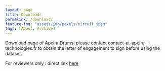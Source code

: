 ```yaml
---
layout: page
title: Downloads
permalink: /download/
feature-img: "assets/img/pexels/circuit.jpeg"
tags: [About, Archive]
---
```


Download page of Apeira Drums: please contact contact-at-apeira-technologies.fr to obtain the letter of engagement to sign before using the dataset.

For reviewers only : direct link [here](https://link-url-here.org)
